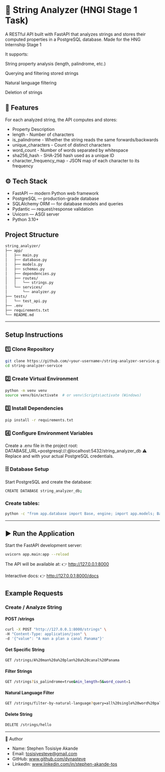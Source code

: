 # 🧠 String Analyzer (HNGI Stage 1 Task)

A RESTful API built with FastAPI that analyzes strings and stores their computed properties in a PostgreSQL database. Made for the HNG Internship Stage 1

It supports:

String property analysis (length, palindrome, etc.)

Querying and filtering stored strings

Natural language filtering

Deletion of strings

## 🚀 Features

For each analyzed string, the API computes and stores:

- Property	Description
- length -	Number of characters
- is_palindrome	- Whether the string reads the same forwards/backwards
- unique_characters	- Count of distinct characters
- word_count - Number of words separated by whitespace
- sha256_hash -	SHA-256 hash used as a unique ID
- character_frequency_map - JSON map of each character to its frequency

## ⚙️ Tech Stack

- FastAPI — modern Python web framework
- PostgreSQL — production-grade database
- SQLAlchemy ORM — for database models and queries
- Pydantic — request/response validation
- Uvicorn — ASGI server
- Python 3.10+

## Project Structure
```bash
string_analyzer/
├── app/
│   ├── main.py
│   ├── database.py
│   ├── models.py
│   ├── schemas.py
│   ├── dependencies.py
│   ├── routes/
│   │   └── strings.py
│   └── services/
│       └── analyzer.py
├── tests/
│   └── test_api.py
├── .env
├── requirements.txt
└── README.md
```
---

## Setup Instructions
### 1️⃣ Clone Repository
```bash
git clone https://github.com/<your-username>/string-analyzer-service.git
cd string-analyzer-service
```

### 2️⃣ Create Virtual Environment
```bash
python -m venv venv
source venv/bin/activate  # or venv\Scripts\activate (Windows)
```

### 3️⃣ Install Dependencies
```bash
pip install -r requirements.txt
```

### 4️⃣ Configure Environment Variables
Create a .env file in the project root:
DATABASE_URL=postgresql://<username>:<password>@localhost:5432/string_analyzer_db
⚠️ Replace <username> and <password> with your actual PostgreSQL credentials.

### 🗄️ Database Setup

Start PostgreSQL and create the database:
```bash
CREATE DATABASE string_analyzer_db;
```

### Create tables:
```bash
python -c "from app.database import Base, engine; import app.models; Base.metadata.create_all(bind=engine)"
```

---

## ▶️ Run the Application

Start the FastAPI development server:
```bash
uvicorn app.main:app --reload
```

The API will be available at:
👉 http://127.0.0.1:8000

Interactive docs:
👉 http://127.0.0.1:8000/docs

## Example Requests
### Create / Analyze String

#### POST /strings
```bash
curl -X POST "http://127.0.0.1:8000/strings" \
-H "Content-Type: application/json" \
-d '{"value": "A man a plan a canal Panama"}'
```

#### Get Specific String
```bash
GET /strings/A%20man%20a%20plan%20a%20canal%20Panama
```

#### Filter Strings
```bash
GET /strings?is_palindrome=true&min_length=5&word_count=1
```

#### Natural Language Filter
```bash
GET /strings/filter-by-natural-language?query=all%20single%20word%20palindromic%20strings
```

#### Delete String
```bash
DELETE /strings/hello
```

---

🧠 Author

- Name: Stephen Tosisiye Akande
- Email: tosisiyesteve@gmail.com
- GitHub: www.github.com/dynasteve
- LinkedIn: www.linkedin.com/in/stephen-akande-tos